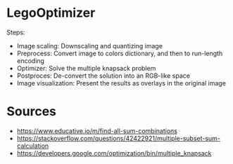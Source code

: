 # LegoOptimizer


Steps:

* Image scaling: Downscaling and quantizing image
* Preprocess: Convert image to colors dictionary, and then to run-length encoding
* Optimizer: Solve the multiple knapsack problem
* Postproces: De-convert the solution into an RGB-like space
* Image visualization: Present the results as overlays in the original image


# Sources

* https://www.educative.io/m/find-all-sum-combinations
* https://stackoverflow.com/questions/42422921/multiple-subset-sum-calculation
* https://developers.google.com/optimization/bin/multiple_knapsack